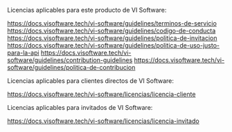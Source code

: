 Licencias aplicables para este producto de VI Software:

https://docs.visoftware.tech/vi-software/guidelines/terminos-de-servicio
https://docs.visoftware.tech/vi-software/guidelines/codigo-de-conducta
https://docs.visoftware.tech/vi-software/guidelines/politica-de-invitacion
https://docs.visoftware.tech/vi-software/guidelines/politica-de-uso-justo-para-la-api
https://docs.visoftware.tech/vi-software/guidelines/contribution-guidelines
https://docs.visoftware.tech/vi-software/guidelines/politica-de-contribucion

Licencias aplicables para clientes directos de VI Software:

https://docs.visoftware.tech/vi-software/licencias/licencia-cliente

Licencias aplicables para invitados de VI Software:

https://docs.visoftware.tech/vi-software/licencias/licencia-invitado
